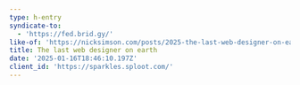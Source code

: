 ```yaml
---
type: h-entry
syndicate-to:
  - 'https://fed.brid.gy/'
like-of: 'https://nicksimson.com/posts/2025-the-last-web-designer-on-earth/'
title: The last web designer on earth
date: '2025-01-16T18:46:10.197Z'
client_id: 'https://sparkles.sploot.com/'
---
```


